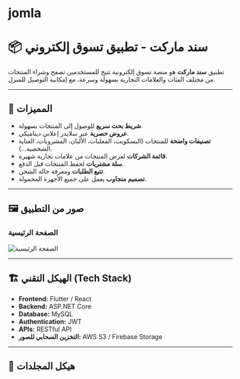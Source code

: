 # jomla
# 📦 سند ماركت - تطبيق تسوق إلكتروني

تطبيق **سند ماركت** هو منصة تسوق إلكترونية تتيح للمستخدمين تصفح وشراء المنتجات من مختلف الفئات والعلامات التجارية بسهولة وسرعة، مع إمكانية التوصيل للمنزل.

---

## 🚀 المميزات

- **شريط بحث سريع** للوصول إلى المنتجات بسهولة.
- **عروض حصرية** عبر سلايدر إعلاني ديناميكي.
- **تصنيفات واضحة** للمنتجات (البسكويت، المعلبات، الألبان، المشروبات، العناية الشخصية...).
- **قائمة الشركات** لعرض المنتجات من علامات تجارية شهيرة.
- **سلة مشتريات** لحفظ المنتجات قبل الدفع.
- **تتبع الطلبات** ومعرفة حالة الشحن.
- **تصميم متجاوب** يعمل على جميع الأجهزة المحمولة.

---

## 🖼 صور من التطبيق

### الصفحة الرئيسية
![الصفحة الرئيسية](./screenshots/home.png)

---

## 🏗 الهيكل التقني (Tech Stack)

- **Frontend:** Flutter / React 
- **Backend:**  ASP.NET Core
- **Database:** MySQL 
- **Authentication:** JWT
- **APIs:** RESTful API
- **التخزين السحابي للصور:** AWS S3 / Firebase Storage

---

## 📂 هيكل المجلدات

